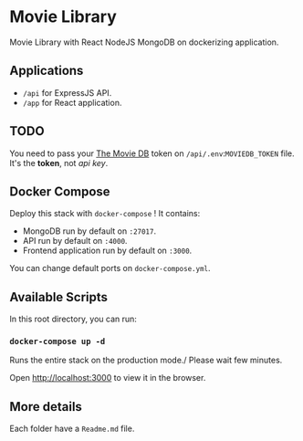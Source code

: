 # Movie Library

Movie Library with React NodeJS MongoDB on dockerizing application.

## Applications

- `/api` for ExpressJS API.
- `/app` for React application.

## TODO

You need to pass your [The Movie DB](https://www.themoviedb.org/settings/api) token on `/api/.env`:`MOVIEDB_TOKEN` file.\
It's the **token**, not *api key*.

## Docker Compose

Deploy this stack with `docker-compose` ! It contains:

- MongoDB run by default on `:27017`.
- API run by default on `:4000`.
- Frontend application run by default on `:3000`.

You can change default ports on `docker-compose.yml`.

## Available Scripts

In this root directory, you can run:

### `docker-compose up -d`

Runs the entire stack on the production mode./
Please wait few minutes.

Open [http://localhost:3000](http://localhost:3000) to view it in the browser.

## More details

Each folder have a `Readme.md` file.